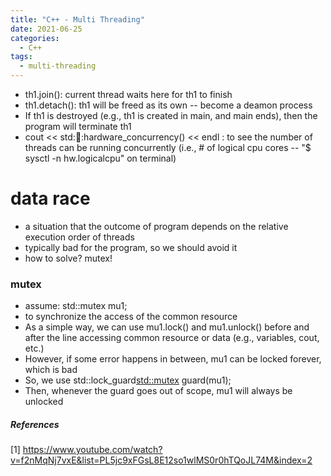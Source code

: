 ```yaml
---
title: "C++ - Multi Threading"
date: 2021-06-25
categories:
  - C++
tags:
  - multi-threading
---
```


- th1.join(): current thread waits here for th1 to finish
- th1.detach(): th1 will be freed as its own -- become a deamon process
- If th1 is destroyed (e.g., th1 is created in main, and main ends), then the program will terminate th1
- cout << std::thread::hardware_concurrency() << endl : to see the number of threads can be running concurrently 
(i.e., # of logical cpu cores -- "$ sysctl -n hw.logicalcpu" on terminal)

# data race
- a situation that the outcome of program depends on the relative execution order of threads  
- typically bad for the program, so we should avoid it
- how to solve? mutex!

### mutex
- assume: std::mutex mu1;
- to synchronize the access of the common resource 
- As a simple way, we can use mu1.lock() and mu1.unlock() before and after the line accessing common resource or data (e.g., variables, cout, etc.)
- However, if some error happens in between, mu1 can be locked forever, which is bad
- So, we use std::lock_guard<std::mutex> guard(mu1);
- Then, whenever the guard goes out of scope, mu1 will always be unlocked

##### References
[1] https://www.youtube.com/watch?v=f2nMqNj7vxE&list=PL5jc9xFGsL8E12so1wlMS0r0hTQoJL74M&index=2
